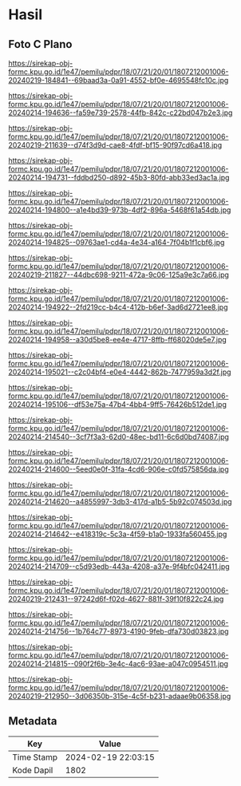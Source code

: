 # Hasil

## Foto C Plano

https://sirekap-obj-formc.kpu.go.id/1e47/pemilu/pdpr/18/07/21/20/01/1807212001006-20240219-184841--69baad3a-0a91-4552-bf0e-4695548fc10c.jpg

https://sirekap-obj-formc.kpu.go.id/1e47/pemilu/pdpr/18/07/21/20/01/1807212001006-20240214-194636--fa59e739-2578-44fb-842c-c22bd047b2e3.jpg

https://sirekap-obj-formc.kpu.go.id/1e47/pemilu/pdpr/18/07/21/20/01/1807212001006-20240219-211639--d74f3d9d-cae8-4fdf-bf15-90f97cd6a418.jpg

https://sirekap-obj-formc.kpu.go.id/1e47/pemilu/pdpr/18/07/21/20/01/1807212001006-20240214-194731--fddbd250-d892-45b3-80fd-abb33ed3ac1a.jpg

https://sirekap-obj-formc.kpu.go.id/1e47/pemilu/pdpr/18/07/21/20/01/1807212001006-20240214-194800--a1e4bd39-973b-4df2-896a-5468f61a54db.jpg

https://sirekap-obj-formc.kpu.go.id/1e47/pemilu/pdpr/18/07/21/20/01/1807212001006-20240214-194825--09763ae1-cd4a-4e34-a164-7f04b1f1cbf6.jpg

https://sirekap-obj-formc.kpu.go.id/1e47/pemilu/pdpr/18/07/21/20/01/1807212001006-20240219-211827--44dbc698-9211-472a-9c06-125a9e3c7a66.jpg

https://sirekap-obj-formc.kpu.go.id/1e47/pemilu/pdpr/18/07/21/20/01/1807212001006-20240214-194922--2fd219cc-b4c4-412b-b6ef-3ad6d2721ee8.jpg

https://sirekap-obj-formc.kpu.go.id/1e47/pemilu/pdpr/18/07/21/20/01/1807212001006-20240214-194958--a30d5be8-ee4e-4717-8ffb-ff68020de5e7.jpg

https://sirekap-obj-formc.kpu.go.id/1e47/pemilu/pdpr/18/07/21/20/01/1807212001006-20240214-195021--c2c04bf4-e0e4-4442-862b-7477959a3d2f.jpg

https://sirekap-obj-formc.kpu.go.id/1e47/pemilu/pdpr/18/07/21/20/01/1807212001006-20240214-195106--df53e75a-47b4-4bb4-9ff5-76426b512de1.jpg

https://sirekap-obj-formc.kpu.go.id/1e47/pemilu/pdpr/18/07/21/20/01/1807212001006-20240214-214540--3cf7f3a3-62d0-48ec-bd11-6c6d0bd74087.jpg

https://sirekap-obj-formc.kpu.go.id/1e47/pemilu/pdpr/18/07/21/20/01/1807212001006-20240214-214600--5eed0e0f-31fa-4cd6-906e-c0fd575856da.jpg

https://sirekap-obj-formc.kpu.go.id/1e47/pemilu/pdpr/18/07/21/20/01/1807212001006-20240214-214620--a4855997-3db3-417d-a1b5-5b92c074503d.jpg

https://sirekap-obj-formc.kpu.go.id/1e47/pemilu/pdpr/18/07/21/20/01/1807212001006-20240214-214642--e418319c-5c3a-4f59-b1a0-1933fa560455.jpg

https://sirekap-obj-formc.kpu.go.id/1e47/pemilu/pdpr/18/07/21/20/01/1807212001006-20240214-214709--c5d93edb-443a-4208-a37e-9f4bfc042411.jpg

https://sirekap-obj-formc.kpu.go.id/1e47/pemilu/pdpr/18/07/21/20/01/1807212001006-20240219-212431--97242d6f-f02d-4627-881f-39f10f822c24.jpg

https://sirekap-obj-formc.kpu.go.id/1e47/pemilu/pdpr/18/07/21/20/01/1807212001006-20240214-214756--1b764c77-8973-4190-9feb-dfa730d03823.jpg

https://sirekap-obj-formc.kpu.go.id/1e47/pemilu/pdpr/18/07/21/20/01/1807212001006-20240214-214815--090f2f6b-3e4c-4ac6-93ae-a047c0954511.jpg

https://sirekap-obj-formc.kpu.go.id/1e47/pemilu/pdpr/18/07/21/20/01/1807212001006-20240219-212950--3d06350b-315e-4c5f-b231-adaae9b06358.jpg


## Metadata

| Key        | Value               |
| ---------- | ------------------- |
| Time Stamp | 2024-02-19 22:03:15 |
| Kode Dapil | 1802                |



